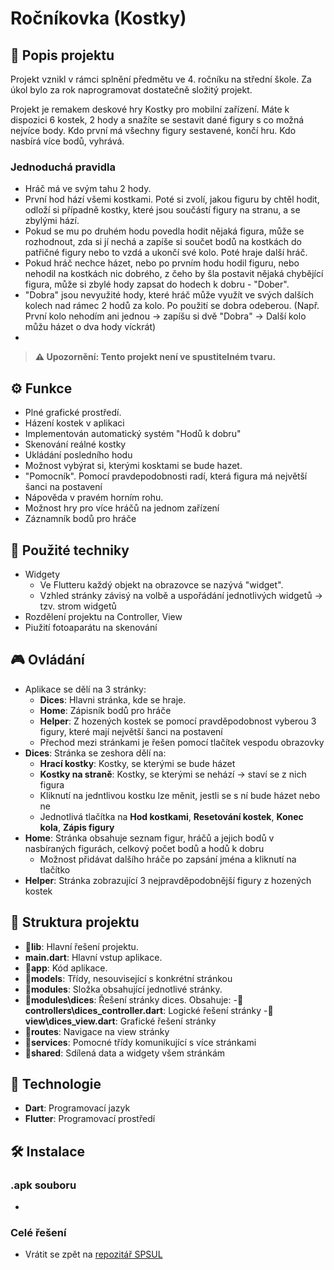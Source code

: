 # Ročníkovka (Kostky)

## 📜 Popis projektu

Projekt vznikl v rámci splnění předmětu ve 4. ročníku na střední škole. Za úkol bylo za rok naprogramovat dostatečně složitý projekt.

Projekt je remakem deskové hry Kostky pro mobilní zařízení. Máte k dispozici 6 kostek, 2 hody a snažíte se sestavit dané figury s co možná nejvíce body. Kdo první má všechny figury sestavené, končí hru. Kdo nasbírá více bodů, vyhrává.

### Jednoduchá pravidla
- Hráč má ve svým tahu 2 hody.
- První hod hází všemi kostkami. Poté si zvolí, jakou figuru by chtěl hodit, odloží si případně kostky, které jsou součástí figury na stranu, a se zbylými hází.
- Pokud se mu po druhém hodu povedla hodit nějaká figura, může se rozhodnout, zda si jí nechá a zapíše si součet bodů na kostkách do patřičné figury nebo to vzdá a ukončí své kolo. Poté hraje další hráč.
- Pokud hráč nechce házet, nebo po prvním hodu hodil figuru, nebo nehodil na kostkách nic dobrého, z čeho by šla postavit nějaká chybějící figura, může si zbylé hody zapsat do hodech k dobru - "Dober".
- "Dobra" jsou nevyužité hody, které hráč může využít ve svých dalších kolech nad rámec 2 hodů za kolo. Po použití se dobra odeberou.  (Např. První kolo nehodím ani jednou -> zapíšu si dvě "Dobra" -> Další kolo můžu házet o dva hody víckrát)
- 
> **⚠️ Upozornění: Tento projekt není ve spustitelném tvaru.**

## ⚙️ Funkce

- Plné grafické prostředí.
- Házení kostek v aplikaci
- Implementován automatický systém "Hodů k dobru"
- Skenování reálné kostky
- Ukládání posledního hodu
- Možnost vybýrat si, kterými kosktami se bude hazet.
- "Pomocník". Pomocí pravdepodobnosti radí, která figura má největší šanci na postavení
- Nápověda v pravém horním rohu.
- Možnost hry pro více hráčů na jednom zařízení
- Záznamník bodů pro hráče

## 🧠 Použité techniky

- Widgety
  - Ve Flutteru každý objekt na obrazovce se nazývá "widget".
  - Vzhled stránky závisý na volbě a uspořádání jednotlivých widgetů -> tzv. strom widgetů
- Rozdělení projektu na Controller, View
- Piužití fotoaparátu na skenování
  
## 🎮 Ovládání
- Aplikace se dělí na 3 stránky:
  - **Dices**: Hlavni stránka, kde se hraje.
  - **Home**: Zápisník bodů pro hráče
  - **Helper**: Z hozených kostek se pomocí pravděpodobnost vyberou 3 figury, které mají největší šanci na postavení
  - Přechod mezi stránkami je řešen pomocí tlačítek vespodu obrazovky
- **Dices**: Stránka se zeshora dělí na:
   - **Hrací kostky**: Kostky, se kterými se bude házet
   - **Kostky na straně**: Kostky, se kterými se nehází -> staví se z nich figura
   - Kliknutí na jedntlivou kostku lze měnit, jestli se s ní bude házet nebo ne
   - Jednotlivá tlačítka na **Hod kostkami**, **Resetování kostek**, **Konec kola**, **Zápis figury**
- **Home**: Stránka obsahuje seznam figur, hráčů a jejich bodů v nasbíraných figurách, celkový počet bodů a hodů k dobru
  - Možnost přidávat dalšího hráče po zapsání jména a kliknutí na tlačítko
- **Helper**: Stránka zobrazující 3 nejpravděpodobnější figury z hozených kostek

## 📂 Struktura projektu

- **📂lib**: Hlavní řešení projektu.
- **main.dart**: Hlavní vstup aplikace.
- **📂app**: Kód aplikace.
- **📂models**: Třídy, nesouvisející s konkrétní stránkou
- **📂modules**: Složka obsahující jednotlivé stránky.
- **📂modules\dices**: Řešení stránky dices. Obsahuje:
  -**📂controllers\dices_controller.dart**: Logické řešení stránky
  -**📂view\dices_view.dart**: Grafické řešení stránky
- **📂routes**: Navigace na view stránky
- **📂services**: Pomocné třídy komunikující s více stránkami
- **📂shared**: Sdílená data a widgety všem stránkám

## 🚀 Technologie

- **Dart**: Programovací jazyk
- **Flutter**: Programovací prostředí

## 🛠️ Instalace
### .apk souboru
- 
### Celé řešení
- Vrátit se zpět na [repozitář SPSUL](../)


